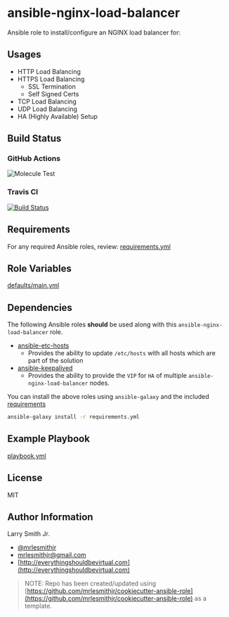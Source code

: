 # ansible-nginx-load-balancer

Ansible role to install/configure an NGINX load balancer for:

## Usages

- HTTP Load Balancing
- HTTPS Load Balancing
  - SSL Termination
  - Self Signed Certs
- TCP Load Balancing
- UDP Load Balancing
- HA (Highly Available) Setup

## Build Status

### GitHub Actions

![Molecule Test](https://github.com/mrlesmithjr/ansible-nginx-load-balancer/workflows/Molecule%20Test/badge.svg)

### Travis CI

[![Build Status](https://travis-ci.org/mrlesmithjr/ansible-nginx-load-balancer.svg?branch=master)](https://travis-ci.org/mrlesmithjr/ansible-nginx-load-balancer)

## Requirements

For any required Ansible roles, review:
[requirements.yml](requirements.yml)

## Role Variables

[defaults/main.yml](defaults/main.yml)

## Dependencies

The following Ansible roles **should** be used along with this `ansible-nginx-load-balancer` role.

- [ansible-etc-hosts](https://github.com/mrlesmithjr/ansible-etc-hosts)
  - Provides the ability to update `/etc/hosts` with all hosts which are part of the solution
- [ansible-keepalived](https://github.com/mrlesmithjr/ansible-keepalived)
  - Provides the ability to provide the `VIP` for `HA` of multiple `ansible-nginx-load-balancer` nodes.

You can install the above roles using `ansible-galaxy` and the included [requirements](requirements.yml)

```bash
ansible-galaxy install -r requirements.yml
```

## Example Playbook

[playbook.yml](playbook.yml)

## License

MIT

## Author Information

Larry Smith Jr.

- [@mrlesmithjr](https://twitter.com/mrlesmithjr)
- [mrlesmithjr@gmail.com](mailto:mrlesmithjr@gmail.com)
- [http://everythingshouldbevirtual.com](http://everythingshouldbevirtual.com)

> NOTE: Repo has been created/updated using [https://github.com/mrlesmithjr/cookiecutter-ansible-role](https://github.com/mrlesmithjr/cookiecutter-ansible-role) as a template.
